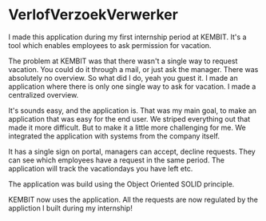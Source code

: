 # VerlofVerzoekVerwerker

I made this application during my first internship period at KEMBIT. It's a tool which enables employees to ask permission for vacation.

The problem at KEMBIT was that there wasn't a single way to request vacation. You could do it through a mail, or just ask the manager. There was absolutely no overview. So what did I do, yeah you guest it. I made an application where there is only one single way to ask for vacation. I made a centralized overview.

It's sounds easy, and the application is. That was my main goal, to make an application that was easy for the end user. We striped everything out that made it more difficult. But to make it a little more challenging for me. We integrated the application with systems from the company itself.

It has a single sign on portal, managers can accept, decline requests. They can see which employees have a request in the same period. 
The application will track the vacationdays you have left etc.

The application was build using the Object Oriented SOLID principle.

KEMBIT now uses the application. All the requests are now regulated by the appliction I built during my internship!
